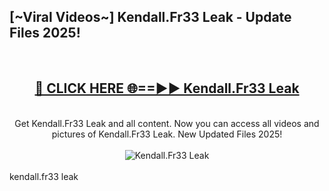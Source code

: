 <h2>[~Viral Videos~] Kendall.Fr33 Leak - Update Files 2025!</h2>
<br>
<div align="center">
<h2><a href="https://betterlinks.top/A2PfLJ" rel="nofollow">🔴 CLICK HERE 🌐==►► Kendall.Fr33 Leak</a></h2>
<br>
Get Kendall.Fr33 Leak and all content. Now you can access all videos and pictures of Kendall.Fr33 Leak. New Updated Files 2025!
<br>
<br>
<a href="https://betterlinks.top/A2PfLJ" rel="nofollow" data-target="animated-image.originalLink"><img src="https://i.ibb.co.com/WyWwxjT/player-gif2.gif" alt="Kendall.Fr33 Leak" style="max-width: 100%; display: inline-block;" data-target="animated-image.originalImage"></a>
</div>
<br>
kendall.fr33 leak